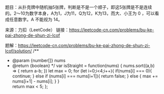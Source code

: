 题目：从扑克牌中随机抽5张牌，判断是不是一个顺子，即这5张牌是不是连续的。2～10为数字本身，A为1，J为11，Q为12，K为13，而大、小王为 0 ，可以看成任意数字。A 不能视为 14。

来源：力扣（LeetCode）
链接：https://leetcode-cn.com/problems/bu-ke-pai-zhong-de-shun-zi-lcof

题解：https://leetcode-cn.com/problems/bu-ke-pai-zhong-de-shun-zi-lcof/solution/
/**
 * @param {number[]} nums
 * @return {boolean}
 */
var isStraight = function(nums) {
    nums.sort((a,b) => {
        return a-b;
    }) 
    let max = 0;
    for (let i=0;i<4;i++){
        if(nums[i] === 0){
            continue;
        } else if (nums[i] === nums[i+1]){
            return false;
        } else {
            max += nums[i+1] - nums[i];
        }
    }  
    return max < 5;
};